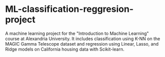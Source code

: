 # ML-classification-reggresion-project
A machine learning project for the "Introduction to Machine Learning" course at Alexandria University. It includes classification using K-NN on the MAGIC Gamma Telescope dataset and regression using Linear, Lasso, and Ridge models on California housing data with Scikit-learn.
